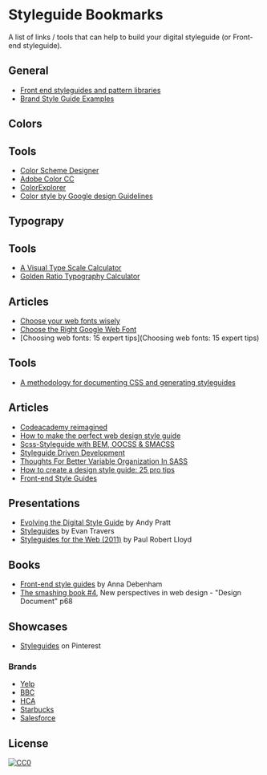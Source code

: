 # Styleguide Bookmarks
A list of links / tools that can help to build your digital styleguide (or Front-end styleguide).


## General

* [Front end styleguides and pattern libraries](https://gimmebar.com/collection/4ecd439c2f0aaad734000022/front-end-styleguides)
* [Brand Style Guide Examples](http://saijogeorge.com/brand-style-guide-examples/)


## Colors

## Tools

* [Color Scheme Designer](http://paletton.com/)
* [Adobe Color CC](https://color.adobe.com/)
* [ColorExplorer](http://www.colorexplorer.com/)
* [Color style by Google design Guidelines](http://www.google.com/design/spec/style/color.html)

## Typograpy

## Tools

* [A Visual Type Scale Calculator](http://type-scale.com/)
* [Golden Ratio Typography Calculator](http://www.pearsonified.com/typography/)

## Articles

* [Choose your web fonts wisely](http://www.elliotjaystocks.com/blog/choose-your-web-fonts-wisely/)
* [Choose the Right Google Web Font](http://blog.jimdo.com/choose-the-right-google-web-font/)
* [Choosing web fonts: 15 expert tips](Choosing web fonts: 15 expert tips)


## Tools

* [A methodology for documenting CSS and generating styleguides](http://warpspire.com/kss/)

## Articles

* [Codeacademy reimagined](http://www.codecademy.com/blog/141-codecademy-reimagined)
* [How to make the perfect web design style guide](http://www.dtelepathy.com/blog/design/webdesignstyleguide)
* [Scss-Styleguide with BEM, OOCSS & SMACSS](http://geek-rocket.de/frontend-development/scss-styleguide-with-bem-oocss-smacss/)
* [Styleguide Driven Development](http://webuild.envato.com/blog/styleguide-driven-development/)
* [Thoughts For Better Variable Organization In SASS](http://www.vanseodesign.com/css/variable-organization-in-sass/)
* [How to create a design style guide: 25 pro tips](http://www.creativebloq.com/design/create-style-guides-1012963)
* [Front-end Style Guides](http://24ways.org/2011/front-end-style-guides/)

## Presentations

* [Evolving the Digital Style Guide](https://speakerdeck.com/andypratt/evolving-the-digital-style-guide) by Andy Pratt
* [Styleguides](https://speakerdeck.com/evantravers/styleguides) by Evan Travers
* [Styleguides for the Web (2011)](https://speakerdeck.com/paulrobertlloyd/styleguides-for-the-web-2011) by Paul Robert Lloyd

## Books

* [Front-end style guides](http://maban.co.uk/projects/front-end-style-guides/) by Anna Debenham
* [The smashing book #4](https://shop.smashingmagazine.com/smashing-book-4-ebooks.html), New perspectives in web design - "Design Document" p68

## Showcases

* [Styleguides](https://www.pinterest.com/search/pins/?q=styleguide) on Pinterest

### Brands

* [Yelp](http://www.yelp.com/styleguide)
* [BBC](http://www.bbc.co.uk/gel)
* [HCA](http://hcastyles.com/)
* [Starbucks](http://www.starbucks.com/static/reference/styleguide/)
* [Salesforce](http://sfdc-styleguide.herokuapp.com/)

## License

[![CC0](http://i.creativecommons.org/p/zero/1.0/88x31.png)](http://creativecommons.org/publicdomain/zero/1.0/)
